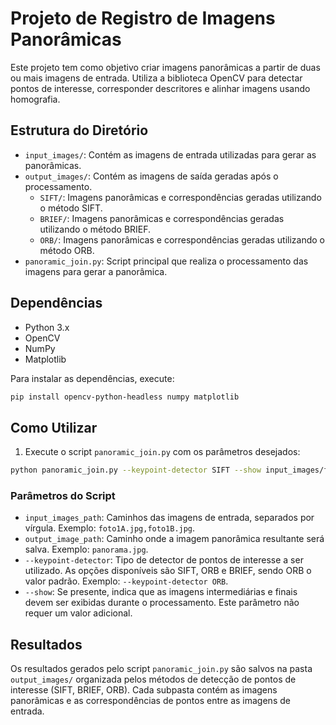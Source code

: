 # Projeto de Registro de Imagens Panorâmicas

Este projeto tem como objetivo criar imagens panorâmicas a partir de duas ou mais imagens de entrada. Utiliza a biblioteca OpenCV para detectar pontos de interesse, corresponder descritores e alinhar imagens usando homografia.

## Estrutura do Diretório

- `input_images/`: Contém as imagens de entrada utilizadas para gerar as panorâmicas.
- `output_images/`: Contém as imagens de saída geradas após o processamento.
  - `SIFT/`: Imagens panorâmicas e correspondências geradas utilizando o método SIFT.
  - `BRIEF/`: Imagens panorâmicas e correspondências geradas utilizando o método BRIEF.
  - `ORB/`: Imagens panorâmicas e correspondências geradas utilizando o método ORB.
- `panoramic_join.py`: Script principal que realiza o processamento das imagens para gerar a panorâmica.

## Dependências

- Python 3.x
- OpenCV
- NumPy
- Matplotlib

Para instalar as dependências, execute:
```bash
pip install opencv-python-headless numpy matplotlib
```

## Como Utilizar

1. Execute o script `panoramic_join.py` com os parâmetros desejados:
```bash
python panoramic_join.py --keypoint-detector SIFT --show input_images/foto1A.jpg,input_images/foto1B.jpg output_images/panorama.jpg 
```

### Parâmetros do Script

- `input_images_path`: Caminhos das imagens de entrada, separados por vírgula. Exemplo: `foto1A.jpg,foto1B.jpg`.
- `output_image_path`: Caminho onde a imagem panorâmica resultante será salva. Exemplo: `panorama.jpg`.
- `--keypoint-detector`: Tipo de detector de pontos de interesse a ser utilizado. As opções disponíveis são SIFT, ORB e BRIEF, sendo ORB o valor padrão. Exemplo: `--keypoint-detector ORB`.
- `--show`: Se presente, indica que as imagens intermediárias e finais devem ser exibidas durante o processamento. Este parâmetro não requer um valor adicional.

## Resultados

Os resultados gerados pelo script `panoramic_join.py` são salvos na pasta `output_images/` organizada pelos métodos de detecção de pontos de interesse (SIFT, BRIEF, ORB). Cada subpasta contém as imagens panorâmicas e as correspondências de pontos entre as imagens de entrada.